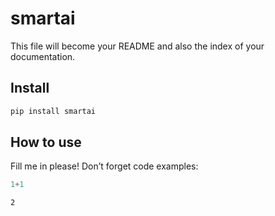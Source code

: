 # smartai


<!-- WARNING: THIS FILE WAS AUTOGENERATED! DO NOT EDIT! -->

This file will become your README and also the index of your
documentation.

## Install

``` sh
pip install smartai
```

## How to use

Fill me in please! Don’t forget code examples:

``` python
1+1
```

    2
